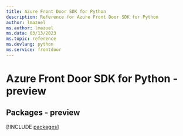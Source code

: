 ```yaml
---
title: Azure Front Door SDK for Python
description: Reference for Azure Front Door SDK for Python
author: lmazuel
ms.author: lmazuel
ms.data: 03/13/2023
ms.topic: reference
ms.devlang: python
ms.service: frontdoor
---
```

# Azure Front Door SDK for Python - preview
## Packages - preview
[!INCLUDE [packages](front-door-index.md)]
